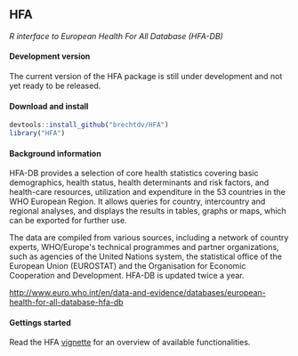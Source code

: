 ## HFA

_R interface to European Health For All Database (HFA-DB)_

#### Development version

The current version of the HFA package is still under development and not yet ready to be released.

#### Download and install

```r
devtools::install_github("brechtdv/HFA")
library("HFA")
```

#### Background information

HFA-DB provides a selection of core health statistics covering basic demographics, health status, health determinants and risk factors, and health-care resources, utilization and expenditure in the 53 countries in the WHO European Region. It allows queries for country, intercountry and regional analyses, and displays the results in tables, graphs or maps, which can be exported for further use.

The data are compiled from various sources, including a network of country experts, WHO/Europe's technical programmes and partner organizations, such as agencies of the United Nations system, the statistical office of the European Union (EUROSTAT) and the Organisation for Economic Cooperation and Development. HFA-DB is updated twice a year.

http://www.euro.who.int/en/data-and-evidence/databases/european-health-for-all-database-hfa-db

#### Gettings started

Read the HFA [vignette](https://github.com/brechtdv/HFA/blob/master/vignettes/HFA.Rmd) for an overview of available functionalities.
